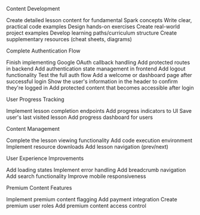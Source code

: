 Content Development

Create detailed lesson content for fundamental Spark concepts
Write clear, practical code examples
Design hands-on exercises
Create real-world project examples
Develop learning paths/curriculum structure
Create supplementary resources (cheat sheets, diagrams)


Complete Authentication Flow

Finish implementing Google OAuth callback handling
Add protected routes in backend
Add authentication state management in frontend
Add logout functionality
Test the full auth flow
Add a welcome or dashboard page after successful login
Show the user's information in the header to confirm they're logged in
Add protected content that becomes accessible after login


User Progress Tracking

Implement lesson completion endpoints
Add progress indicators to UI
Save user's last visited lesson
Add progress dashboard for users


Content Management

Complete the lesson viewing functionality
Add code execution environment
Implement resource downloads
Add lesson navigation (prev/next)


User Experience Improvements

Add loading states
Implement error handling
Add breadcrumb navigation
Add search functionality
Improve mobile responsiveness


Premium Content Features

Implement premium content flagging
Add payment integration
Create premium user roles
Add premium content access control